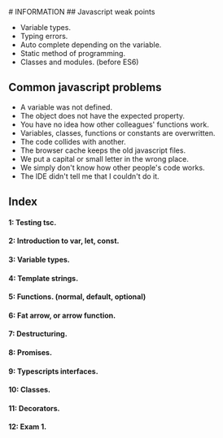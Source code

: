 # INFORMATION
## Javascript weak points

- Variable types.
- Typing errors.
- Auto complete depending on the variable.
- Static method of programming.
- Classes and modules. (before ES6)

## Common javascript problems

- A variable was not defined.
- The object does not have the expected property.
- You have no idea how other colleagues' functions work.
- Variables, classes, functions or constants are overwritten.
- The code collides with another.
- The browser cache keeps the old javascript files.
- We put a capital or small letter in the wrong place.
- We simply don't know how other people's code works.
- The IDE didn't tell me that I couldn't do it.

## Index
#### 1: Testing tsc.

#### 2: Introduction to var, let, const.

#### 3: Variable types.

#### 4: Template strings.

#### 5: Functions. (normal, default, optional)

#### 6: Fat arrow, or arrow function.

#### 7: Destructuring.

#### 8: Promises.

#### 9: Typescripts interfaces.

#### 10: Classes.

#### 11: Decorators.

#### 12: Exam 1.
